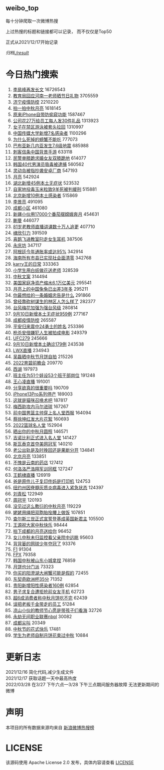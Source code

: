 weibo_top  
---
每十分钟爬取一次微博热搜  

上过热搜的标题和链接都可以记录， 而不仅仅是Top50

正式从2021/12/17开始记录  

*归档[./result](./result/)*

# 今日热门搜索  
1. [李易峰再发长文](https://s.weibo.com//weibo?q=%23%E6%9D%8E%E6%98%93%E5%B3%B0%E5%86%8D%E5%8F%91%E9%95%BF%E6%96%87%23&t=31&band_rank=1&Refer=top) 16726543
2. [教育局回应河南一老师晒节日礼物](https://s.weibo.com//weibo?q=%23%E6%95%99%E8%82%B2%E5%B1%80%E5%9B%9E%E5%BA%94%E6%B2%B3%E5%8D%97%E4%B8%80%E8%80%81%E5%B8%88%E6%99%92%E8%8A%82%E6%97%A5%E7%A4%BC%E7%89%A9%23&t=31&band_rank=1&Refer=top) 3705559
3. [济宁疫情防控](https://s.weibo.com//weibo?q=%23%E6%B5%8E%E5%AE%81%E7%96%AB%E6%83%85%E9%98%B2%E6%8E%A7%23&t=31&band_rank=1&Refer=top) 2210220
4. [拍一拍中秋月亮](https://s.weibo.com//weibo?q=%23%E6%8B%8D%E4%B8%80%E6%8B%8D%E4%B8%AD%E7%A7%8B%E6%9C%88%E4%BA%AE%23&t=31&band_rank=3&Refer=top) 1618145
5. [原来iPhone自带防偷窥功能](https://s.weibo.com//weibo?q=%23%E5%8E%9F%E6%9D%A5iPhone%E8%87%AA%E5%B8%A6%E9%98%B2%E5%81%B7%E7%AA%A5%E5%8A%9F%E8%83%BD%23&t=31&band_rank=4&Refer=top) 1587467
6. [公司花27万给员工每人发30件礼品](https://s.weibo.com//weibo?q=%23%E5%85%AC%E5%8F%B8%E8%8A%B127%E4%B8%87%E7%BB%99%E5%91%98%E5%B7%A5%E6%AF%8F%E4%BA%BA%E5%8F%9130%E4%BB%B6%E7%A4%BC%E5%93%81%23&t=31&band_rank=5&Refer=top) 1313923
7. [女子在禁区游泳被套头拉回](https://s.weibo.com//weibo?q=%23%E5%A5%B3%E5%AD%90%E5%9C%A8%E7%A6%81%E5%8C%BA%E6%B8%B8%E6%B3%B3%E8%A2%AB%E5%A5%97%E5%A4%B4%E6%8B%89%E5%9B%9E%23&t=31&band_rank=2&Refer=top) 1310997
8. [中国传媒大学新增7名感染者](https://s.weibo.com//weibo?q=%23%E4%B8%AD%E5%9B%BD%E4%BC%A0%E5%AA%92%E5%A4%A7%E5%AD%A6%E6%96%B0%E5%A2%9E7%E5%90%8D%E6%84%9F%E6%9F%93%E8%80%85%23&t=31&band_rank=6&Refer=top) 1100296
9. [为什么死掉的螃蟹不能吃](https://s.weibo.com//weibo?q=%23%E4%B8%BA%E4%BB%80%E4%B9%88%E6%AD%BB%E6%8E%89%E7%9A%84%E8%9E%83%E8%9F%B9%E4%B8%8D%E8%83%BD%E5%90%83%23&t=31&band_rank=2&Refer=top) 777073
10. [巴布亚新几内亚发生7.6级地震](https://s.weibo.com//weibo?q=%23%E5%B7%B4%E5%B8%83%E4%BA%9A%E6%96%B0%E5%87%A0%E5%86%85%E4%BA%9A%E5%8F%91%E7%94%9F7.6%E7%BA%A7%E5%9C%B0%E9%9C%87%23&t=31&band_rank=9&Refer=top) 685988
11. [刺客信条中国背景手游](https://s.weibo.com//weibo?q=%23%E5%88%BA%E5%AE%A2%E4%BF%A1%E6%9D%A1%E4%B8%AD%E5%9B%BD%E8%83%8C%E6%99%AF%E6%89%8B%E6%B8%B8%23&t=31&band_rank=7&Refer=top) 633118
12. [民警单膝跪求婚女友双膝跪地](https://s.weibo.com//weibo?q=%23%E6%B0%91%E8%AD%A6%E5%8D%95%E8%86%9D%E8%B7%AA%E6%B1%82%E5%A9%9A%E5%A5%B3%E5%8F%8B%E5%8F%8C%E8%86%9D%E8%B7%AA%E5%9C%B0%23&t=31&band_rank=8&Refer=top) 614077
13. [韩国40代男演员吸毒被逮捕](https://s.weibo.com//weibo?q=%23%E9%9F%A9%E5%9B%BD40%E4%BB%A3%E7%94%B7%E6%BC%94%E5%91%98%E5%90%B8%E6%AF%92%E8%A2%AB%E9%80%AE%E6%8D%95%23&t=31&band_rank=11&Refer=top) 560562
14. [灵动岛被指抄袭安卓厂商](https://s.weibo.com//weibo?q=%23%E7%81%B5%E5%8A%A8%E5%B2%9B%E8%A2%AB%E6%8C%87%E6%8A%84%E8%A2%AD%E5%AE%89%E5%8D%93%E5%8E%82%E5%95%86%23&t=31&band_rank=12&Refer=top) 547193
15. [月亮](https://s.weibo.com//weibo?q=%23%E6%9C%88%E4%BA%AE%23&t=31&band_rank=8&Refer=top) 542924
16. [湖北新增45例本土无症状](https://s.weibo.com//weibo?q=%23%E6%B9%96%E5%8C%97%E6%96%B0%E5%A2%9E45%E4%BE%8B%E6%9C%AC%E5%9C%9F%E6%97%A0%E7%97%87%E7%8A%B6%23&t=31&band_rank=10&Refer=top) 523532
17. [自家地投毒玉米粒致9羊死被判缓刑](https://s.weibo.com//weibo?q=%23%E8%87%AA%E5%AE%B6%E5%9C%B0%E6%8A%95%E6%AF%92%E7%8E%89%E7%B1%B3%E7%B2%92%E8%87%B49%E7%BE%8A%E6%AD%BB%E8%A2%AB%E5%88%A4%E7%BC%93%E5%88%91%23&t=31&band_rank=11&Refer=top) 515881
18. [北京新增10例本土感染者](https://s.weibo.com//weibo?q=%23%E5%8C%97%E4%BA%AC%E6%96%B0%E5%A2%9E10%E4%BE%8B%E6%9C%AC%E5%9C%9F%E6%84%9F%E6%9F%93%E8%80%85%23&t=31&band_rank=10&Refer=top) 515869
19. [李景亮](https://s.weibo.com//weibo?q=%E6%9D%8E%E6%99%AF%E4%BA%AE&t=31&band_rank=10&Refer=top) 491095
20. [成都小区](https://s.weibo.com//weibo?q=%E6%88%90%E9%83%BD%E5%B0%8F%E5%8C%BA&t=31&band_rank=15&Refer=top) 461080
21. [新疆小伙用17000个番茄摆嫦娥奔月](https://s.weibo.com//weibo?q=%23%E6%96%B0%E7%96%86%E5%B0%8F%E4%BC%99%E7%94%A817000%E4%B8%AA%E7%95%AA%E8%8C%84%E6%91%86%E5%AB%A6%E5%A8%A5%E5%A5%94%E6%9C%88%23&t=31&band_rank=10&Refer=top) 454631
22. [蒯曼](https://s.weibo.com//weibo?q=%E8%92%AF%E6%9B%BC&t=31&band_rank=7&Refer=top) 446077
23. [81岁老教师直播讲课数十万人追更](https://s.weibo.com//weibo?q=%2381%E5%B2%81%E8%80%81%E6%95%99%E5%B8%88%E7%9B%B4%E6%92%AD%E8%AE%B2%E8%AF%BE%E6%95%B0%E5%8D%81%E4%B8%87%E4%BA%BA%E8%BF%BD%E6%9B%B4%23&t=31&band_rank=16&Refer=top) 407710
24. [棣欣引力](https://s.weibo.com//weibo?q=%23%E6%A3%A3%E6%AC%A3%E5%BC%95%E5%8A%9B%23&t=31&band_rank=11&Refer=top) 391509
25. [喜鹊飞进教室叼走女生耳机](https://s.weibo.com//weibo?q=%23%E5%96%9C%E9%B9%8A%E9%A3%9E%E8%BF%9B%E6%95%99%E5%AE%A4%E5%8F%BC%E8%B5%B0%E5%A5%B3%E7%94%9F%E8%80%B3%E6%9C%BA%23&t=31&band_rank=10&Refer=top) 387506
26. [永庆坊](https://s.weibo.com//weibo?q=%E6%B0%B8%E5%BA%86%E5%9D%8A&t=31&band_rank=14&Refer=top) 347117
27. [阿根廷今年通胀率或达95%](https://s.weibo.com//weibo?q=%23%E9%98%BF%E6%A0%B9%E5%BB%B7%E4%BB%8A%E5%B9%B4%E9%80%9A%E8%83%80%E7%8E%87%E6%88%96%E8%BE%BE95%25%23&t=31&band_rank=19&Refer=top) 342914
28. [海南所有市县已实现社会面清零](https://s.weibo.com//weibo?q=%23%E6%B5%B7%E5%8D%97%E6%89%80%E6%9C%89%E5%B8%82%E5%8E%BF%E5%B7%B2%E5%AE%9E%E7%8E%B0%E7%A4%BE%E4%BC%9A%E9%9D%A2%E6%B8%85%E9%9B%B6%23&t=31&band_rank=9&Refer=top) 342768
29. [karry王的日常](https://s.weibo.com//weibo?q=%23karry%E7%8E%8B%E7%9A%84%E6%97%A5%E5%B8%B8%23&t=31&band_rank=21&Refer=top) 333363
30. [小学生用白纸做花送老师](https://s.weibo.com//weibo?q=%23%E5%B0%8F%E5%AD%A6%E7%94%9F%E7%94%A8%E7%99%BD%E7%BA%B8%E5%81%9A%E8%8A%B1%E9%80%81%E8%80%81%E5%B8%88%23&t=31&band_rank=16&Refer=top) 328539
31. [中秋文案](https://s.weibo.com//weibo?q=%23%E4%B8%AD%E7%A7%8B%E6%96%87%E6%A1%88%23&t=31&band_rank=18&Refer=top) 314494
32. [美国家庭净资产缩水6.1万亿美元](https://s.weibo.com//weibo?q=%23%E7%BE%8E%E5%9B%BD%E5%AE%B6%E5%BA%AD%E5%87%80%E8%B5%84%E4%BA%A7%E7%BC%A9%E6%B0%B46.1%E4%B8%87%E4%BA%BF%E7%BE%8E%E5%85%83%23&t=31&band_rank=19&Refer=top) 295541
33. [月亮上的中国兔兔已出差3年多](https://s.weibo.com//weibo?q=%23%E6%9C%88%E4%BA%AE%E4%B8%8A%E7%9A%84%E4%B8%AD%E5%9B%BD%E5%85%94%E5%85%94%E5%B7%B2%E5%87%BA%E5%B7%AE3%E5%B9%B4%E5%A4%9A%23&t=31&band_rank=22&Refer=top) 295211
34. [你最想给的一条婚姻忠告是什么](https://s.weibo.com//weibo?q=%23%E4%BD%A0%E6%9C%80%E6%83%B3%E7%BB%99%E7%9A%84%E4%B8%80%E6%9D%A1%E5%A9%9A%E5%A7%BB%E5%BF%A0%E5%91%8A%E6%98%AF%E4%BB%80%E4%B9%88%23&t=31&band_rank=15&Refer=top) 291866
35. [曾经靠砍树谋生的林区人怎么样了](https://s.weibo.com//weibo?q=%23%E6%9B%BE%E7%BB%8F%E9%9D%A0%E7%A0%8D%E6%A0%91%E8%B0%8B%E7%94%9F%E7%9A%84%E6%9E%97%E5%8C%BA%E4%BA%BA%E6%80%8E%E4%B9%88%E6%A0%B7%E4%BA%86%23&t=31&band_rank=20&Refer=top) 282377
36. [台风梅花加强为强台风级](https://s.weibo.com//weibo?q=%23%E5%8F%B0%E9%A3%8E%E6%A2%85%E8%8A%B1%E5%8A%A0%E5%BC%BA%E4%B8%BA%E5%BC%BA%E5%8F%B0%E9%A3%8E%E7%BA%A7%23&t=31&band_rank=23&Refer=top) 280814
37. [9月10日新增本土无症状959例](https://s.weibo.com//weibo?q=%239%E6%9C%8810%E6%97%A5%E6%96%B0%E5%A2%9E%E6%9C%AC%E5%9C%9F%E6%97%A0%E7%97%87%E7%8A%B6959%E4%BE%8B%23&t=31&band_rank=23&Refer=top) 277167
38. [成都疫情防控](https://s.weibo.com//weibo?q=%E6%88%90%E9%83%BD%E7%96%AB%E6%83%85%E9%98%B2%E6%8E%A7&t=31&band_rank=23&Refer=top) 265587
39. [平安归来震中24勇士的姓名](https://s.weibo.com//weibo?q=%23%E5%B9%B3%E5%AE%89%E5%BD%92%E6%9D%A5%E9%9C%87%E4%B8%AD24%E5%8B%87%E5%A3%AB%E7%9A%84%E5%A7%93%E5%90%8D%23&t=31&band_rank=25&Refer=top) 253386
40. [枪杀安倍嫌犯人生被拍成电影](https://s.weibo.com//weibo?q=%23%E6%9E%AA%E6%9D%80%E5%AE%89%E5%80%8D%E5%AB%8C%E7%8A%AF%E4%BA%BA%E7%94%9F%E8%A2%AB%E6%8B%8D%E6%88%90%E7%94%B5%E5%BD%B1%23&t=31&band_rank=19&Refer=top) 249379
41. [UFC279](https://s.weibo.com//weibo?q=%23UFC279%23&t=31&band_rank=27&Refer=top) 245666
42. [9月10日新增本土确诊179例](https://s.weibo.com//weibo?q=%239%E6%9C%8810%E6%97%A5%E6%96%B0%E5%A2%9E%E6%9C%AC%E5%9C%9F%E7%A1%AE%E8%AF%8A179%E4%BE%8B%23&t=31&band_rank=29&Refer=top) 243538
43. [LWX直播](https://s.weibo.com//weibo?q=LWX%E7%9B%B4%E6%92%AD&t=31&band_rank=20&Refer=top) 234943
44. [吴磊晒中秋节月饼自拍](https://s.weibo.com//weibo?q=%23%E5%90%B4%E7%A3%8A%E6%99%92%E4%B8%AD%E7%A7%8B%E8%8A%82%E6%9C%88%E9%A5%BC%E8%87%AA%E6%8B%8D%23&t=31&band_rank=21&Refer=top) 215226
45. [2022育碧前瞻会](https://s.weibo.com//weibo?q=%232022%E8%82%B2%E7%A2%A7%E5%89%8D%E7%9E%BB%E4%BC%9A%23&t=31&band_rank=29&Refer=top) 209770
46. [西湖](https://s.weibo.com//weibo?q=%E8%A5%BF%E6%B9%96&t=31&band_rank=24&Refer=top) 197973
47. [班主任为51个娃设53个班干部岗位](https://s.weibo.com//weibo?q=%23%E7%8F%AD%E4%B8%BB%E4%BB%BB%E4%B8%BA51%E4%B8%AA%E5%A8%83%E8%AE%BE53%E4%B8%AA%E7%8F%AD%E5%B9%B2%E9%83%A8%E5%B2%97%E4%BD%8D%23&t=31&band_rank=25&Refer=top) 191248
48. [王心凌直播](https://s.weibo.com//weibo?q=%E7%8E%8B%E5%BF%83%E5%87%8C%E7%9B%B4%E6%92%AD&t=31&band_rank=26&Refer=top) 191001
49. [分享欲真的很重要吗](https://s.weibo.com//weibo?q=%23%E5%88%86%E4%BA%AB%E6%AC%B2%E7%9C%9F%E7%9A%84%E5%BE%88%E9%87%8D%E8%A6%81%E5%90%97%23&t=31&band_rank=20&Refer=top) 190709
50. [iPhone13Pro系列停产](https://s.weibo.com//weibo?q=%23iPhone13Pro%E7%B3%BB%E5%88%97%E5%81%9C%E4%BA%A7%23&t=31&band_rank=27&Refer=top) 189003
51. [这就是猫咪召唤术吧](https://s.weibo.com//weibo?q=%23%E8%BF%99%E5%B0%B1%E6%98%AF%E7%8C%AB%E5%92%AA%E5%8F%AC%E5%94%A4%E6%9C%AF%E5%90%A7%23&t=31&band_rank=29&Refer=top) 187817
52. [梅西助攻内马尔进球](https://s.weibo.com//weibo?q=%E6%A2%85%E8%A5%BF%E5%8A%A9%E6%94%BB%E5%86%85%E9%A9%AC%E5%B0%94%E8%BF%9B%E7%90%83&t=31&band_rank=37&Refer=top) 167267
53. [前中国男篮主帅穿上名人堂西服](https://s.weibo.com//weibo?q=%23%E5%89%8D%E4%B8%AD%E5%9B%BD%E7%94%B7%E7%AF%AE%E4%B8%BB%E5%B8%85%E7%A9%BF%E4%B8%8A%E5%90%8D%E4%BA%BA%E5%A0%82%E8%A5%BF%E6%9C%8D%23&t=31&band_rank=27&Refer=top) 164094
54. [蔡徐坤红发大片花絮](https://s.weibo.com//weibo?q=%23%E8%94%A1%E5%BE%90%E5%9D%A4%E7%BA%A2%E5%8F%91%E5%A4%A7%E7%89%87%E8%8A%B1%E7%B5%AE%23&t=31&band_rank=34&Refer=top) 160693
55. [2022篮球名人堂](https://s.weibo.com//weibo?q=%232022%E7%AF%AE%E7%90%83%E5%90%8D%E4%BA%BA%E5%A0%82%23&t=31&band_rank=42&Refer=top) 152904
56. [晒出你的中秋月圆照](https://s.weibo.com//weibo?q=%23%E6%99%92%E5%87%BA%E4%BD%A0%E7%9A%84%E4%B8%AD%E7%A7%8B%E6%9C%88%E5%9C%86%E7%85%A7%23&t=31&band_rank=24&Refer=top) 146571
57. [吉诺比利正式进入名人堂](https://s.weibo.com//weibo?q=%23%E5%90%89%E8%AF%BA%E6%AF%94%E5%88%A9%E6%AD%A3%E5%BC%8F%E8%BF%9B%E5%85%A5%E5%90%8D%E4%BA%BA%E5%A0%82%23&t=31&band_rank=43&Refer=top) 141427
58. [斯瓦泰克首夺美网冠军](https://s.weibo.com//weibo?q=%23%E6%96%AF%E7%93%A6%E6%B3%B0%E5%85%8B%E9%A6%96%E5%A4%BA%E7%BE%8E%E7%BD%91%E5%86%A0%E5%86%9B%23&t=31&band_rank=29&Refer=top) 140210
59. [老公出轨是及时挽回还是果断分开](https://s.weibo.com//weibo?q=%23%E8%80%81%E5%85%AC%E5%87%BA%E8%BD%A8%E6%98%AF%E5%8F%8A%E6%97%B6%E6%8C%BD%E5%9B%9E%E8%BF%98%E6%98%AF%E6%9E%9C%E6%96%AD%E5%88%86%E5%BC%80%23&t=31&band_rank=26&Refer=top) 134841
60. [北京月亮](https://s.weibo.com//weibo?q=%23%E5%8C%97%E4%BA%AC%E6%9C%88%E4%BA%AE%23&t=31&band_rank=29&Refer=top) 133851
61. [不愧是云南的药店](https://s.weibo.com//weibo?q=%23%E4%B8%8D%E6%84%A7%E6%98%AF%E4%BA%91%E5%8D%97%E7%9A%84%E8%8D%AF%E5%BA%97%23&t=31&band_rank=30&Refer=top) 127412
62. [何洛洛严浩翔军训同框](https://s.weibo.com//weibo?q=%23%E4%BD%95%E6%B4%9B%E6%B4%9B%E4%B8%A5%E6%B5%A9%E7%BF%94%E5%86%9B%E8%AE%AD%E5%90%8C%E6%A1%86%23&t=31&band_rank=31&Refer=top) 127247
63. [王鹤棣直播](https://s.weibo.com//weibo?q=%23%E7%8E%8B%E9%B9%A4%E6%A3%A3%E7%9B%B4%E6%92%AD%23&t=31&band_rank=32&Refer=top) 126919
64. [爸是原件儿子复印件妈是打印机](https://s.weibo.com//weibo?q=%23%E7%88%B8%E6%98%AF%E5%8E%9F%E4%BB%B6%E5%84%BF%E5%AD%90%E5%A4%8D%E5%8D%B0%E4%BB%B6%E5%A6%88%E6%98%AF%E6%89%93%E5%8D%B0%E6%9C%BA%23&t=31&band_rank=30&Refer=top) 124753
65. [纽约州因脊髓灰质炎病毒进入紧急状态](https://s.weibo.com//weibo?q=%23%E7%BA%BD%E7%BA%A6%E5%B7%9E%E5%9B%A0%E8%84%8A%E9%AB%93%E7%81%B0%E8%B4%A8%E7%82%8E%E7%97%85%E6%AF%92%E8%BF%9B%E5%85%A5%E7%B4%A7%E6%80%A5%E7%8A%B6%E6%80%81%23&t=31&band_rank=30&Refer=top) 124397
66. [刘青松](https://s.weibo.com//weibo?q=%E5%88%98%E9%9D%92%E6%9D%BE&t=31&band_rank=29&Refer=top) 122949
67. [周冠宇](https://s.weibo.com//weibo?q=%E5%91%A8%E5%86%A0%E5%AE%87&t=31&band_rank=35&Refer=top) 120193
68. [没见过这么敷衍的中秋月亮](https://s.weibo.com//weibo?q=%23%E6%B2%A1%E8%A7%81%E8%BF%87%E8%BF%99%E4%B9%88%E6%95%B7%E8%A1%8D%E7%9A%84%E4%B8%AD%E7%A7%8B%E6%9C%88%E4%BA%AE%23&t=31&band_rank=30&Refer=top) 119229
69. [姥姥用绳把双胞胎拴腰上做饭](https://s.weibo.com//weibo?q=%23%E5%A7%A5%E5%A7%A5%E7%94%A8%E7%BB%B3%E6%8A%8A%E5%8F%8C%E8%83%9E%E8%83%8E%E6%8B%B4%E8%85%B0%E4%B8%8A%E5%81%9A%E9%A5%AD%23&t=31&band_rank=48&Refer=top) 107851
70. [查尔斯三世正式宣誓登基成英国新君主](https://s.weibo.com//weibo?q=%23%E6%9F%A5%E5%B0%94%E6%96%AF%E4%B8%89%E4%B8%96%E6%AD%A3%E5%BC%8F%E5%AE%A3%E8%AA%93%E7%99%BB%E5%9F%BA%E6%88%90%E8%8B%B1%E5%9B%BD%E6%96%B0%E5%90%9B%E4%B8%BB%23&t=31&band_rank=30&Refer=top) 105500
71. [王源祝大家中秋快乐](https://s.weibo.com//weibo?q=%23%E7%8E%8B%E6%BA%90%E7%A5%9D%E5%A4%A7%E5%AE%B6%E4%B8%AD%E7%A7%8B%E5%BF%AB%E4%B9%90%23&t=31&band_rank=31&Refer=top) 98444
72. [拍下成都的月亮送给你](https://s.weibo.com//weibo?q=%23%E6%8B%8D%E4%B8%8B%E6%88%90%E9%83%BD%E7%9A%84%E6%9C%88%E4%BA%AE%E9%80%81%E7%BB%99%E4%BD%A0%23&t=31&band_rank=39&Refer=top) 96452
73. [女儿中秋未归监控看父亲院中远眺](https://s.weibo.com//weibo?q=%23%E5%A5%B3%E5%84%BF%E4%B8%AD%E7%A7%8B%E6%9C%AA%E5%BD%92%E7%9B%91%E6%8E%A7%E7%9C%8B%E7%88%B6%E4%BA%B2%E9%99%A2%E4%B8%AD%E8%BF%9C%E7%9C%BA%23&t=31&band_rank=49&Refer=top) 95603
74. [背背篓的网球少年夺冠了](https://s.weibo.com//weibo?q=%23%E8%83%8C%E8%83%8C%E7%AF%93%E7%9A%84%E7%BD%91%E7%90%83%E5%B0%91%E5%B9%B4%E5%A4%BA%E5%86%A0%E4%BA%86%23&t=31&band_rank=49&Refer=top) 93376
75. [F1](https://s.weibo.com//weibo?q=F1&t=31&band_rank=40&Refer=top) 91304
76. [FPX](https://s.weibo.com//weibo?q=FPX&t=31&band_rank=44&Refer=top) 79358
77. [韩国中秋被山东小城拿捏](https://s.weibo.com//weibo?q=%23%E9%9F%A9%E5%9B%BD%E4%B8%AD%E7%A7%8B%E8%A2%AB%E5%B1%B1%E4%B8%9C%E5%B0%8F%E5%9F%8E%E6%8B%BF%E6%8D%8F%23&t=31&band_rank=29&Refer=top) 76859
78. [月饼也分门派](https://s.weibo.com//weibo?q=%23%E6%9C%88%E9%A5%BC%E4%B9%9F%E5%88%86%E9%97%A8%E6%B4%BE%23&t=31&band_rank=40&Refer=top) 73323
79. [你买的阳澄湖大闸蟹可能是假的](https://s.weibo.com//weibo?q=%23%E4%BD%A0%E4%B9%B0%E7%9A%84%E9%98%B3%E6%BE%84%E6%B9%96%E5%A4%A7%E9%97%B8%E8%9F%B9%E5%8F%AF%E8%83%BD%E6%98%AF%E5%81%87%E7%9A%84%23&t=31&band_rank=45&Refer=top) 72455
80. [东契奇欧洲杯35分](https://s.weibo.com//weibo?q=%23%E4%B8%9C%E5%A5%91%E5%A5%87%E6%AC%A7%E6%B4%B2%E6%9D%AF35%E5%88%86%23&t=31&band_rank=43&Refer=top) 71352
81. [贵阳新增阳性感染者160例](https://s.weibo.com//weibo?q=%23%E8%B4%B5%E9%98%B3%E6%96%B0%E5%A2%9E%E9%98%B3%E6%80%A7%E6%84%9F%E6%9F%93%E8%80%85160%E4%BE%8B%23&t=31&band_rank=47&Refer=top) 62854
82. [男子求复合遭拒抢前女友手机](https://s.weibo.com//weibo?q=%23%E7%94%B7%E5%AD%90%E6%B1%82%E5%A4%8D%E5%90%88%E9%81%AD%E6%8B%92%E6%8A%A2%E5%89%8D%E5%A5%B3%E5%8F%8B%E6%89%8B%E6%9C%BA%23&t=31&band_rank=47&Refer=top) 62723
83. [超6成消费者称中秋月饼吃不完](https://s.weibo.com//weibo?q=%23%E8%B6%856%E6%88%90%E6%B6%88%E8%B4%B9%E8%80%85%E7%A7%B0%E4%B8%AD%E7%A7%8B%E6%9C%88%E9%A5%BC%E5%90%83%E4%B8%8D%E5%AE%8C%23&t=31&band_rank=48&Refer=top) 62439
84. [误把老板千金带走的员工](https://s.weibo.com//weibo?q=%23%E8%AF%AF%E6%8A%8A%E8%80%81%E6%9D%BF%E5%8D%83%E9%87%91%E5%B8%A6%E8%B5%B0%E7%9A%84%E5%91%98%E5%B7%A5%23&t=31&band_rank=50&Refer=top) 51284
85. [凉山小伙的教师节心愿是带孩子们看海](https://s.weibo.com//weibo?q=%23%E5%87%89%E5%B1%B1%E5%B0%8F%E4%BC%99%E7%9A%84%E6%95%99%E5%B8%88%E8%8A%82%E5%BF%83%E6%84%BF%E6%98%AF%E5%B8%A6%E5%AD%A9%E5%AD%90%E4%BB%AC%E7%9C%8B%E6%B5%B7%23&t=31&band_rank=49&Refer=top) 32726
86. [永劫无间职业联赛nbpl](https://s.weibo.com//weibo?q=%E6%B0%B8%E5%8A%AB%E6%97%A0%E9%97%B4%E8%81%8C%E4%B8%9A%E8%81%94%E8%B5%9Bnbpl&t=31&band_rank=43&Refer=top) 30082
87. [成都尖叫](https://s.weibo.com//weibo?q=%E6%88%90%E9%83%BD%E5%B0%96%E5%8F%AB&t=31&band_rank=50&Refer=top) 20349
88. [中秋节的花式快乐](https://s.weibo.com//weibo?q=%23%E4%B8%AD%E7%A7%8B%E8%8A%82%E7%9A%84%E8%8A%B1%E5%BC%8F%E5%BF%AB%E4%B9%90%23&t=31&band_rank=50&Refer=top) 17481
89. [学生为老师自制月饼花束过中秋](https://s.weibo.com//weibo?q=%23%E5%AD%A6%E7%94%9F%E4%B8%BA%E8%80%81%E5%B8%88%E8%87%AA%E5%88%B6%E6%9C%88%E9%A5%BC%E8%8A%B1%E6%9D%9F%E8%BF%87%E4%B8%AD%E7%A7%8B%23&t=31&band_rank=49&Refer=top) 10884
# 更新日志  
2021/12/16  简化代码,减少生成文件  
2021/12/17  获取话题一天中最高热度  
2022/03/28  在3/27 下午六点—3/28 下午三点期间服务器故障 无法更新期间的微博  
# 声明  
本项目的所有数据来源均来自 [新浪微博热搜榜](https://s.weibo.com/top/summary)  

# LICENSE
该源码使用 Apache License 2.0 发布，具体内容请查看 [LICENSE](./LICENSE)
